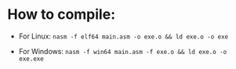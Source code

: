 # How to compile:
* For Linux: `nasm -f elf64 main.asm -o exe.o && ld exe.o -o exe`
  
* For Windows: `nasm -f win64 main.asm -f exe.o && ld exe.o -o exe.exe`
